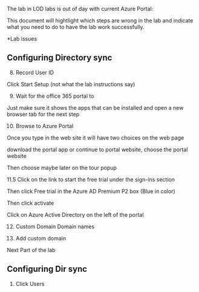 The lab in LOD labs is out of day with current Azure Portal:

This document will hightlight which steps are wrong in the lab and indicate what you need to do to have the lab work successfully.

*Lab issues

Configuring Directory sync
------------------------

8. Record User ID

Click Start Setup (not what the lab instructions say)

9. Wait for the office 365 portal to 

Just make sure it shows the apps that can be installed and open a new browser tab for the next step

10. Browse to Azure Portal

Once you type in the web site it will have two choices on the web page 

download the portal app or continue to portal website, choose the portal website

Then choose maybe later on the tour popup

11.5 Click on the link to start the free trial under the sign-ins section

Then click Free trial in the Azure AD Premium P2 box (Blue in color)

Then click activate

Click on Azure Active Directory on the left of the portal

12. Custom Domain Domain names

13. Add custom domain

Next Part of the lab 

Configuring Dir sync
--------------------

1. Click Users

